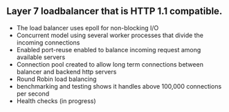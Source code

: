 ## Layer 7 loadbalancer that is HTTP 1.1 compatible.

- The load balancer uses epoll for non-blocking I/O
- Concurrent model using several worker processes that divide the incoming connections
- Enabled port-reuse enabled to balance incoming request among available servers
- Connection pool created to allow long term connections between  balancer and backend http servers 
- Round Robin load balancing
- benchmarking and testing shows it handles above 100,000 connections per second
- Health checks (in progress)
